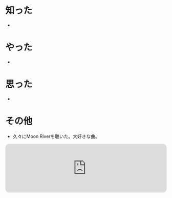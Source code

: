 # 知った
- 

# やった
- 

# 思った
- 
# その他
- 久々にMoon Riverを聴いた。大好きな曲。
<iframe style="border-radius:12px" src="https://open.spotify.com/embed/track/3sICyTPASesVzpfGc1nM2t?utm_source=generator" width="100%" height="152" frameBorder="0" allowfullscreen="" allow="autoplay; clipboard-write; encrypted-media; fullscreen; picture-in-picture" loading="lazy"></iframe>
